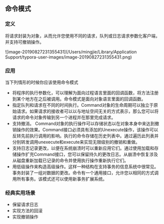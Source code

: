 ## 命令模式

### 定义

将请求封装为对象，从而允许您使用不同的请求，队列或日志请求参数化客户端，并支持可撤销操作。

![image-20190827231355431](/Users/mingjie/Library/Application Support/typora-user-images/image-20190827231355431.png)

### 应用

当下列情形的时候你应该使用命令模式

- 将程序的执行参数化，可以理解为面向过程语言里面的回调函数，将方法注册到某个地方在之后被调用。命令模式是面向对象语言里面的回调函数。
- 指定队列和请求在不同的时间执行。Command对象的生命周期可以独立于原始请求。如果请求的接收者可以以与地址空间无关的方式表示，那么您可以将请求的命令对象传输到另一个进程并在那里完成请求。
- 支持撤消。 Command对象的执行操作可以存储状态以在对象本身中来达到撤销操作的效果。Command接口必须具有添加的Unexecute操作，该操作可以反转先前执行调用的影响。执行的命令存储在历史列表中。通过遍历此列表并分别转发调用unexecute和execute来实现无限级别的撤销和重做。
- 支持日志记录更改，以便在系统崩溃时可以重新应用它们。通过使用加载和存储操作扩充Command接口，您可以保留持久的更改日志。从崩溃中恢复涉及从磁盘重新加载已记录的命令并使用执行操作重新执行它们。
- 用低级操作来构造高级操作。这样一种结构在支持事务的信息系统中很常见。事务封装了一组对数据的更改。命令有一个通用接口，允许您以相同的方式调用所有事务。该模式还可以使用新事务扩展系统。



### 经典实用场景

- 保留请求日志
- 实现方法的回滚
- 实现撤销操作